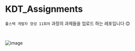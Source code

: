 # KDT_Assignments

`풀스택 개발자 양성 11회차` 과정의 과제들을 업로드 하는 레포입니다 😊

<br>

![image](https://github.com/user-attachments/assets/d8f77041-c36a-469e-9c62-c8b18ed247cc)
